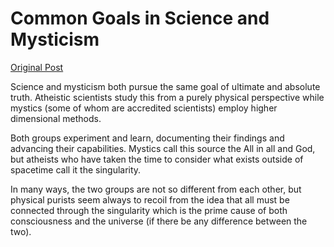 # Common Goals in Science and Mysticism

[Original Post](https://x.com/FreemanWriting/status/1808540742341501191)

Science and mysticism both pursue the same goal of ultimate and absolute truth. Atheistic scientists study this from a purely physical perspective while mystics (some of whom are accredited scientists) employ higher dimensional methods.

Both groups experiment and learn, documenting their findings and advancing their capabilities. Mystics call this source the All in all and God, but atheists who have taken the time to consider what exists outside of spacetime call it the singularity.  

In many ways, the two groups are not so different from each other, but physical purists seem always to recoil from the idea that all must be connected through the singularity which is the prime cause of both consciousness and the universe (if there be any difference between the two).
